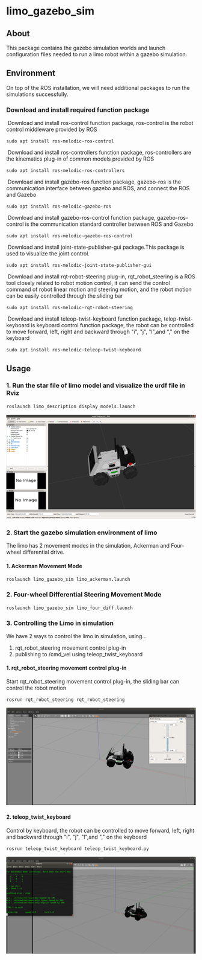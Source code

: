 # limo_gazebo_sim

## About
This package contains the gazebo simulation worlds and launch configuration files needed to run a limo robot within a gazebo simulation.

## Environment
On top of the ROS installation, we will need additional packages to run the simulations successfully.

### Download and install required function package

​	Download and install ros-control function package, ros-control is the robot control middleware provided by ROS

```
sudo apt install ros-melodic-ros-control
```

​	Download and install ros-controllers function package, ros-controllers are the kinematics plug-in of common models provided by ROS

```
sudo apt install ros-melodic-ros-controllers
```

​	Download and install gazebo-ros function package, gazebo-ros is the communication interface between gazebo and ROS, and connect the ROS and Gazebo

```
sudo apt install ros-melodic-gazebo-ros
```

​	Download and install gazebo-ros-control function package, gazebo-ros-control is the communication standard controller between ROS and Gazebo

```
sudo apt install ros-melodic-gazebo-ros-control
```

​	Download and install joint-state-publisher-gui package.This package is used to visualize the joint control.

```
sudo apt install ros-melodic-joint-state-publisher-gui 
```

​	Download and install rqt-robot-steering plug-in, rqt_robot_steering is a ROS tool closely related to robot motion control, it can send the control command of robot linear motion and steering motion, and the robot motion can be easily controlled through the sliding bar

```
sudo apt install ros-melodic-rqt-robot-steering 
```

​	Download and install teleop-twist-keyboard function package, telop-twist-keyboard is keyboard control function package, the robot can be controlled to move forward, left, right and backward through "i", "j", "l",and "," on the keyboard

```
sudo apt install ros-melodic-teleop-twist-keyboard 
```

## Usage
### 1. Run the star file of limo model and visualize the urdf file in Rviz
```bash
roslaunch limo_description display_models.launch 
```

![img](image/rviz.png) 

### 2. Start the gazebo simulation environment of limo

The limo has 2 movement modes in the simulation, Ackerman and Four-wheel differential drive.

#### 1. Ackerman Movement Mode

```
roslaunch limo_gazebo_sim limo_ackerman.launch
```
### 2. Four-wheel Differential Steering Movement Mode

```
roslaunch limo_gazebo_sim limo_four_diff.launch 
```

### 3. Controlling the Limo in simulation
We have 2 ways to control the limo in simulation, using...
1. rqt_robot_steering movement control plug-in
2. publishing to /cmd_vel using teleop_twist_keyboard

#### 1. rqt_robot_steering movement control plug-in

​Start rqt_robot_steering movement control plug-in, the sliding bar can control the robot motion
```
rosrun rqt_robot_steering rqt_robot_steering
```

![img](image/limo_ackerman.png) 

#### 2. teleop_twist_keyboard
Control by keyboard, the robot can be controlled to move forward, left, right and backward through "i", "j", "l",and "," on the keyboard

```
rosrun teleop_twist_keyboard teleop_twist_keyboard.py 
```

![img](image/limo_diff.png) 
